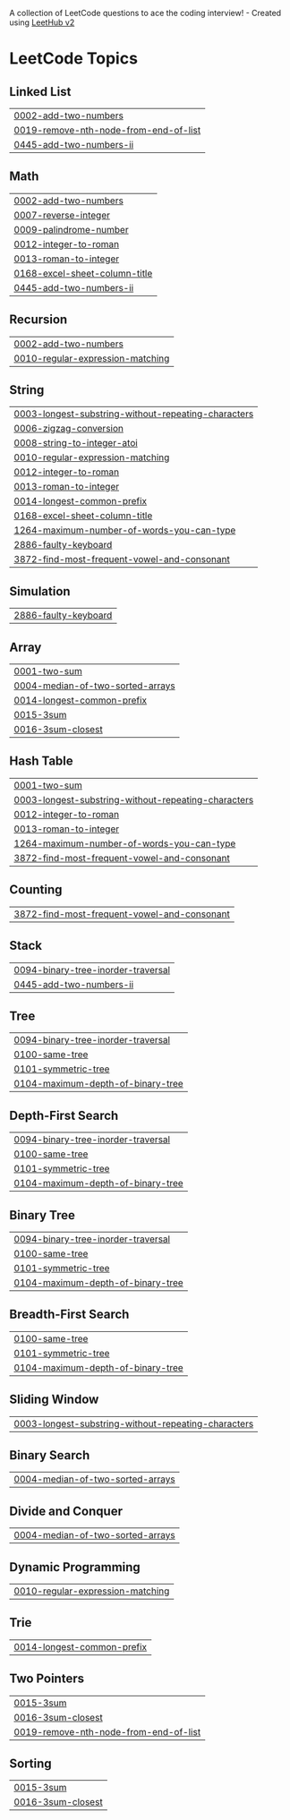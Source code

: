 A collection of LeetCode questions to ace the coding interview! - Created using [LeetHub v2](https://github.com/arunbhardwaj/LeetHub-2.0)
<!---LeetCode Topics Start-->
# LeetCode Topics
## Linked List
|  |
| ------- |
| [0002-add-two-numbers](https://github.com/Praveenadapa425/LeetCode/tree/master/0002-add-two-numbers) |
| [0019-remove-nth-node-from-end-of-list](https://github.com/Praveenadapa425/LeetCode/tree/master/0019-remove-nth-node-from-end-of-list) |
| [0445-add-two-numbers-ii](https://github.com/Praveenadapa425/LeetCode/tree/master/0445-add-two-numbers-ii) |
## Math
|  |
| ------- |
| [0002-add-two-numbers](https://github.com/Praveenadapa425/LeetCode/tree/master/0002-add-two-numbers) |
| [0007-reverse-integer](https://github.com/Praveenadapa425/LeetCode/tree/master/0007-reverse-integer) |
| [0009-palindrome-number](https://github.com/Praveenadapa425/LeetCode/tree/master/0009-palindrome-number) |
| [0012-integer-to-roman](https://github.com/Praveenadapa425/LeetCode/tree/master/0012-integer-to-roman) |
| [0013-roman-to-integer](https://github.com/Praveenadapa425/LeetCode/tree/master/0013-roman-to-integer) |
| [0168-excel-sheet-column-title](https://github.com/Praveenadapa425/LeetCode/tree/master/0168-excel-sheet-column-title) |
| [0445-add-two-numbers-ii](https://github.com/Praveenadapa425/LeetCode/tree/master/0445-add-two-numbers-ii) |
## Recursion
|  |
| ------- |
| [0002-add-two-numbers](https://github.com/Praveenadapa425/LeetCode/tree/master/0002-add-two-numbers) |
| [0010-regular-expression-matching](https://github.com/Praveenadapa425/LeetCode/tree/master/0010-regular-expression-matching) |
## String
|  |
| ------- |
| [0003-longest-substring-without-repeating-characters](https://github.com/Praveenadapa425/LeetCode/tree/master/0003-longest-substring-without-repeating-characters) |
| [0006-zigzag-conversion](https://github.com/Praveenadapa425/LeetCode/tree/master/0006-zigzag-conversion) |
| [0008-string-to-integer-atoi](https://github.com/Praveenadapa425/LeetCode/tree/master/0008-string-to-integer-atoi) |
| [0010-regular-expression-matching](https://github.com/Praveenadapa425/LeetCode/tree/master/0010-regular-expression-matching) |
| [0012-integer-to-roman](https://github.com/Praveenadapa425/LeetCode/tree/master/0012-integer-to-roman) |
| [0013-roman-to-integer](https://github.com/Praveenadapa425/LeetCode/tree/master/0013-roman-to-integer) |
| [0014-longest-common-prefix](https://github.com/Praveenadapa425/LeetCode/tree/master/0014-longest-common-prefix) |
| [0168-excel-sheet-column-title](https://github.com/Praveenadapa425/LeetCode/tree/master/0168-excel-sheet-column-title) |
| [1264-maximum-number-of-words-you-can-type](https://github.com/Praveenadapa425/LeetCode/tree/master/1264-maximum-number-of-words-you-can-type) |
| [2886-faulty-keyboard](https://github.com/Praveenadapa425/LeetCode/tree/master/2886-faulty-keyboard) |
| [3872-find-most-frequent-vowel-and-consonant](https://github.com/Praveenadapa425/LeetCode/tree/master/3872-find-most-frequent-vowel-and-consonant) |
## Simulation
|  |
| ------- |
| [2886-faulty-keyboard](https://github.com/Praveenadapa425/LeetCode/tree/master/2886-faulty-keyboard) |
## Array
|  |
| ------- |
| [0001-two-sum](https://github.com/Praveenadapa425/LeetCode/tree/master/0001-two-sum) |
| [0004-median-of-two-sorted-arrays](https://github.com/Praveenadapa425/LeetCode/tree/master/0004-median-of-two-sorted-arrays) |
| [0014-longest-common-prefix](https://github.com/Praveenadapa425/LeetCode/tree/master/0014-longest-common-prefix) |
| [0015-3sum](https://github.com/Praveenadapa425/LeetCode/tree/master/0015-3sum) |
| [0016-3sum-closest](https://github.com/Praveenadapa425/LeetCode/tree/master/0016-3sum-closest) |
## Hash Table
|  |
| ------- |
| [0001-two-sum](https://github.com/Praveenadapa425/LeetCode/tree/master/0001-two-sum) |
| [0003-longest-substring-without-repeating-characters](https://github.com/Praveenadapa425/LeetCode/tree/master/0003-longest-substring-without-repeating-characters) |
| [0012-integer-to-roman](https://github.com/Praveenadapa425/LeetCode/tree/master/0012-integer-to-roman) |
| [0013-roman-to-integer](https://github.com/Praveenadapa425/LeetCode/tree/master/0013-roman-to-integer) |
| [1264-maximum-number-of-words-you-can-type](https://github.com/Praveenadapa425/LeetCode/tree/master/1264-maximum-number-of-words-you-can-type) |
| [3872-find-most-frequent-vowel-and-consonant](https://github.com/Praveenadapa425/LeetCode/tree/master/3872-find-most-frequent-vowel-and-consonant) |
## Counting
|  |
| ------- |
| [3872-find-most-frequent-vowel-and-consonant](https://github.com/Praveenadapa425/LeetCode/tree/master/3872-find-most-frequent-vowel-and-consonant) |
## Stack
|  |
| ------- |
| [0094-binary-tree-inorder-traversal](https://github.com/Praveenadapa425/LeetCode/tree/master/0094-binary-tree-inorder-traversal) |
| [0445-add-two-numbers-ii](https://github.com/Praveenadapa425/LeetCode/tree/master/0445-add-two-numbers-ii) |
## Tree
|  |
| ------- |
| [0094-binary-tree-inorder-traversal](https://github.com/Praveenadapa425/LeetCode/tree/master/0094-binary-tree-inorder-traversal) |
| [0100-same-tree](https://github.com/Praveenadapa425/LeetCode/tree/master/0100-same-tree) |
| [0101-symmetric-tree](https://github.com/Praveenadapa425/LeetCode/tree/master/0101-symmetric-tree) |
| [0104-maximum-depth-of-binary-tree](https://github.com/Praveenadapa425/LeetCode/tree/master/0104-maximum-depth-of-binary-tree) |
## Depth-First Search
|  |
| ------- |
| [0094-binary-tree-inorder-traversal](https://github.com/Praveenadapa425/LeetCode/tree/master/0094-binary-tree-inorder-traversal) |
| [0100-same-tree](https://github.com/Praveenadapa425/LeetCode/tree/master/0100-same-tree) |
| [0101-symmetric-tree](https://github.com/Praveenadapa425/LeetCode/tree/master/0101-symmetric-tree) |
| [0104-maximum-depth-of-binary-tree](https://github.com/Praveenadapa425/LeetCode/tree/master/0104-maximum-depth-of-binary-tree) |
## Binary Tree
|  |
| ------- |
| [0094-binary-tree-inorder-traversal](https://github.com/Praveenadapa425/LeetCode/tree/master/0094-binary-tree-inorder-traversal) |
| [0100-same-tree](https://github.com/Praveenadapa425/LeetCode/tree/master/0100-same-tree) |
| [0101-symmetric-tree](https://github.com/Praveenadapa425/LeetCode/tree/master/0101-symmetric-tree) |
| [0104-maximum-depth-of-binary-tree](https://github.com/Praveenadapa425/LeetCode/tree/master/0104-maximum-depth-of-binary-tree) |
## Breadth-First Search
|  |
| ------- |
| [0100-same-tree](https://github.com/Praveenadapa425/LeetCode/tree/master/0100-same-tree) |
| [0101-symmetric-tree](https://github.com/Praveenadapa425/LeetCode/tree/master/0101-symmetric-tree) |
| [0104-maximum-depth-of-binary-tree](https://github.com/Praveenadapa425/LeetCode/tree/master/0104-maximum-depth-of-binary-tree) |
## Sliding Window
|  |
| ------- |
| [0003-longest-substring-without-repeating-characters](https://github.com/Praveenadapa425/LeetCode/tree/master/0003-longest-substring-without-repeating-characters) |
## Binary Search
|  |
| ------- |
| [0004-median-of-two-sorted-arrays](https://github.com/Praveenadapa425/LeetCode/tree/master/0004-median-of-two-sorted-arrays) |
## Divide and Conquer
|  |
| ------- |
| [0004-median-of-two-sorted-arrays](https://github.com/Praveenadapa425/LeetCode/tree/master/0004-median-of-two-sorted-arrays) |
## Dynamic Programming
|  |
| ------- |
| [0010-regular-expression-matching](https://github.com/Praveenadapa425/LeetCode/tree/master/0010-regular-expression-matching) |
## Trie
|  |
| ------- |
| [0014-longest-common-prefix](https://github.com/Praveenadapa425/LeetCode/tree/master/0014-longest-common-prefix) |
## Two Pointers
|  |
| ------- |
| [0015-3sum](https://github.com/Praveenadapa425/LeetCode/tree/master/0015-3sum) |
| [0016-3sum-closest](https://github.com/Praveenadapa425/LeetCode/tree/master/0016-3sum-closest) |
| [0019-remove-nth-node-from-end-of-list](https://github.com/Praveenadapa425/LeetCode/tree/master/0019-remove-nth-node-from-end-of-list) |
## Sorting
|  |
| ------- |
| [0015-3sum](https://github.com/Praveenadapa425/LeetCode/tree/master/0015-3sum) |
| [0016-3sum-closest](https://github.com/Praveenadapa425/LeetCode/tree/master/0016-3sum-closest) |
<!---LeetCode Topics End-->